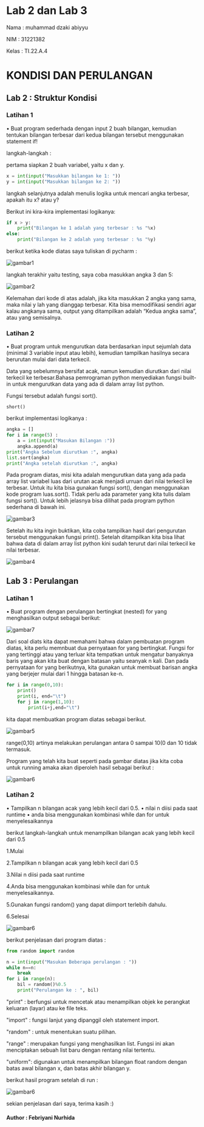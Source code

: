 # Lab 2 dan Lab 3
Nama    : muhammad dzaki abiyyu

NIM     : 31221382

Kelas   : TI.22.A.4

# KONDISI DAN PERULANGAN

## Lab 2 : Struktur Kondisi

### Latihan 1

• Buat program sederhada dengan input 2 buah bilangan, kemudian tentukan bilangan terbesar dari kedua bilangan tersebut menggunakan statement if!

langkah-langkah :

pertama  siapkan 2 buah variabel, yaitu x dan y.

``` python
x = int(input("Masukkan bilangan ke 1: "))
y = int(input("Masukkan bilangan ke 2: "))
```


langkah selanjutnya adalah menulis logika untuk mencari angka terbesar, apakah itu x? atau y?

Berikut ini kira-kira implementasi logikanya:

``` python
if x > y:
    print("Bilangan ke 1 adalah yang terbesar : %s "%x)
else:
    print("Bilangan ke 2 adalah yang terbesar : %s "%y)
```


berikut ketika kode diatas saya tuliskan di pycharm :

![gambar1](modul1\gambar\tugas1.jpg)


langkah terakhir yaitu testing, saya coba masukkan angka 3 dan 5:

![gambar2](ss4/ss2.png)

Kelemahan dari kode di atas adalah, jika kita masukkan 2 angka yang sama, maka nilai y lah yang dianggap terbesar. Kita bisa memodifikasi sendiri agar kalau angkanya sama, output yang ditampilkan adalah “Kedua angka sama”, atau yang semisalnya.

### Latihan 2

• Buat program untuk mengurutkan data berdasarkan input sejumlah data (minimal 3 variable input atau lebih), kemudian tampilkan hasilnya secara berurutan mulai dari data terkecil.


Data yang sebelumnya bersifat acak, namun kemudian diurutkan dari nilai terkecil ke terbesar.Bahasa pemrograman python menyediakan fungsi built-in untuk mengurutkan data yang ada di dalam array list python.

Fungsi tersebut adalah fungsi sort().

``` short() ```

berikut implementasi logikanya : 

``` python
angka = []
for i in range(5) :
    a = int(input("Masukan Bilangan :"))
    angka.append(a)
print("Angka Sebelum diurutkan :", angka)
list.sort(angka)
print("Angka setelah diurutkan :", angka)
```

Pada program diatas, misi kita adalah mengurutkan data yang ada pada array list variabel luas dari urutan acak menjadi urruan dari nilai terkecil ke terbesar.
Untuk itu kita bisa gunakan fungsi sort(), dengan menggunakan kode program luas.sort(). Tidak perlu ada parameter yang kita tulis dalam fungsi sort(). 
Untuk lebih jelasnya bisa dilihat pada  program python sederhana di bawah ini.

![gambar3](ss4/ss3.png)

Setelah itu kita ingin buktikan, kita coba tampilkan hasil dari pengurutan tersebut menggunakan fungsi print().
Setelah ditampilkan kita bisa lihat bahwa data di dalam array list python kini sudah terurut dari nilai terkecil ke nilai terbesar.

![gambar4](ss4/ss4.png)


## Lab 3 : Perulangan

### Latihan 1

• Buat program dengan perulangan bertingkat (nested) for yang menghasilkan output sebagai berikut:

![gambar7](ss4/ss7.png)

Dari soal diats kita dapat memahami bahwa dalam pembuatan program diatas, kita perlu memnbuat dua pernyataan for yang bertingkat. Fungsi for yang tertinggi atau yang terluar kita tempatkan untuk mengatur banyaknya baris yang akan kita buat dengan batasan yaitu seanyak n kali. Dan pada pernyataan for yang berikutnya, kita gunakan untuk membuat barisan angka yang berjejer mulai dari 1 hingga batasan ke-n.

``` python
for i in range(0,10):
    print()
    print(i, end="\t")
    for j in range(1,10):
        print(i+j,end="\t")
```

kita dapat membuatkan program diatas sebagai berikut.

![gambar5](ss4/ss5.png)

range(0,10) artinya melakukan perulangan antara 0 sampai 10(0 dan 10 tidak termasuk.


Program yang telah kita buat seperti pada gambar diatas jika kita coba untuk running amaka akan diperoleh hasil sebagai berikut :

![gambar6](ss4/ss6.png)


### Latihan 2

• Tampilkan n bilangan acak yang lebih kecil dari 0.5.
• nilai n diisi pada saat runtime
• anda bisa menggunakan kombinasi while dan for untuk menyelesaikannya

berikut langkah-langkah untuk menampilkan bilangan acak yang lebih kecil dari 0.5

1.Mulai

2.Tampilkan n bilangan acak yang lebih kecil dari 0.5

3.Nilai n diisi pada saat runtime

4.Anda bisa menggunakan kombinasi while dan for untuk menyelesaikannya.

5.Gunakan fungsi random() yang dapat diimport terlebih dahulu.

6.Selesai

![gambar6](ss4/ss8.png)

berikut penjelasan dari program diatas :

``` python
from random import random

n = int(input("Masukan Beberapa perulangan : "))
while n==n:
    break
for i in range(n):
    bil = random()%0.5
    print("Perulangan ke : ", bil)
```

"print" : berfungsi untuk mencetak atau menampilkan objek ke perangkat keluaran (layar) atau ke file teks.

"import" : fungsi lanjut yang dipanggil oleh statement import.

"random" : untuk menentukan suatu pilihan.

"range" : merupakan fungsi yang menghasilkan list. Fungsi ini akan menciptakan sebuah list baru dengan rentang nilai tertentu.

"uniform": digunakan untuk menampilkan bilangan float random dengan batas awal bilangan x, dan batas akhir bilangan y.

berikut hasil program setelah di run :

![gambar6](ss4/ss9.png)

sekian penjelasan dari saya, terima kasih :)

#### Author : Febriyani Nurhida